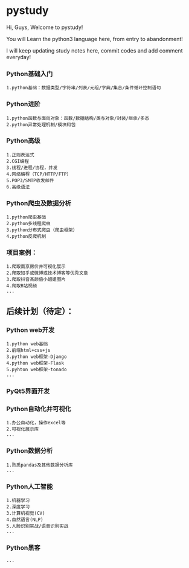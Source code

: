 pystudy
===========================

Hi, Guys, Welcome to pystudy!

You will Learn the python3 language here, from entry to abandonment!

I will keep updating study notes here, commit codes and add comment everyday!



### Python基础入门

	1.python基础：数据类型/字符串/列表/元组/字典/集合/条件循环控制语句
	
### Python进阶

	1.python函数与面向对象：函数/数据结构/类与对象/封装/继承/多态
	2.python异常处理机制/模块和包
		
### Python高级

	1.正则表达式
	2.CGI编程
	3.线程/进程/协程，并发
	4.网络编程（TCP/HTTP/FTP）
	5.POP3/SMTP收发邮件
	6.高级语法

### Python爬虫及数据分析

	1.python爬虫基础
	2.python多线程爬虫
	3.python分布式爬虫（爬虫框架）
	4.python反爬机制
	
### 项目案例：

	1.爬取南京房价并可视化展示
	2.爬取知乎或微博或技术博客等优秀文章
	3.爬取抖音高颜值小姐姐图片
	4.爬取B站视频
	...
  
  
## 后续计划（待定）：


### Python web开发

	1.python web基础
	2.前端html+css+js
	3.python web框架-Django
	4.python web框架-Flask
	5.pyhton web框架-tonado
	...
	
### PyQt5界面开发


### Python自动化并可视化

	1.办公自动化，操作excel等
	2.可视化展示库
	...

### Python数据分析

	1.熟悉pandas及其他数据分析库
	...

### Python人工智能

	1.机器学习
	2.深度学习
	3.计算机视觉(CV) 
	4.自然语言(NLP)
	5.人脸识别实战/语音识别实战
	...

### Python黑客

	...
